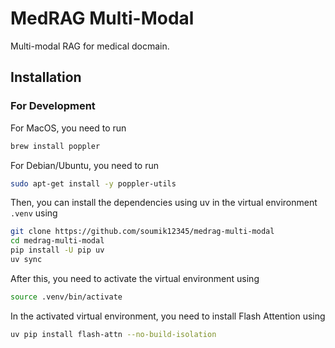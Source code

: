 # MedRAG Multi-Modal

Multi-modal RAG for medical docmain.

## Installation

### For Development

For MacOS, you need to run

```bash
brew install poppler
```

For Debian/Ubuntu, you need to run

```bash
sudo apt-get install -y poppler-utils
```

Then, you can install the dependencies using uv in the virtual environment `.venv` using

```bash
git clone https://github.com/soumik12345/medrag-multi-modal
cd medrag-multi-modal
pip install -U pip uv
uv sync
```

After this, you need to activate the virtual environment using

```bash
source .venv/bin/activate
```

In the activated virtual environment, you need to install Flash Attention using

```bash
uv pip install flash-attn --no-build-isolation
```
